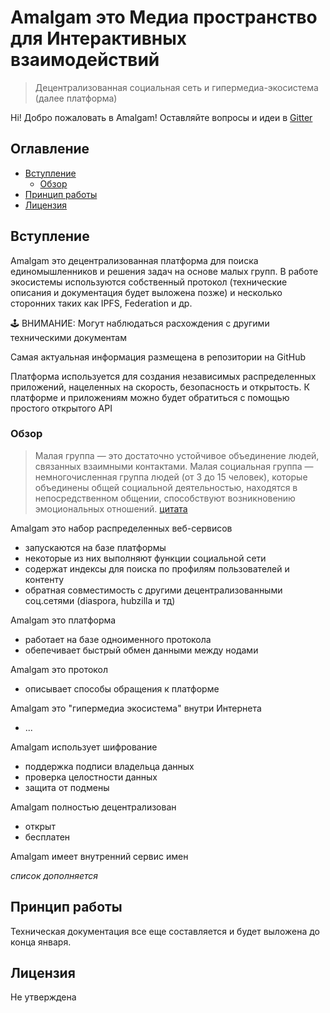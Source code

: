 # Amalgam это Медиа пространство для Интерактивных взаимодействий

> Децентрализованная социальная сеть и гипермедиа-экосистема (далее платформа) 

Hi! Добро пожаловать в Amalgam! Оставляйте вопросы и идеи в [Gitter](https://gitter.im/Canfly/Amalgam)

## Оглавление

- [Вступление](#вступление)
  - [Обзор](#обзор)
- [Принцип работы](#принцип-работы)
- [Лицензия](#Лицензия)

## Вступление

Amalgam это децентрализованная платформа для поиска единомышленников и решения задач на основе малых групп. В работе экосистемы используются собственный протокол (технические описания и документация будет выложена позже) и несколько  сторонних таких как IPFS, Federation и др. 

🕹 ВНИМАНИЕ: Могут наблюдаться расхождения с другими техническими документам

Самая актуальная информация размещена в репозитории на GitHub

Платформа используется для создания независимых распределенных приложений, нацеленных на скорость, безопасность и открытость. К платформе и приложениям можно будет обратиться с помощью простого открытого API


### Обзор

> Малая группа — это достаточно устойчивое объединение людей, связанных взаимными контактами. Малая социальная группа — немногочисленная группа людей (от 3 до 15 человек), которые объединены общей социальной деятельностью, находятся в непосредственном общении, способствуют возникновению эмоциональных отношений.
> [цитата](www.grandars.ru/college/sociologiya/malaya-socialnaya-gruppa.html)

Amalgam это набор распределенных веб-сервисов
- запускаются на базе платформы
- некоторые из них выполняют функции социальной сети
- содержат индексы для поиска по профилям пользователей и контенту
- обратная совместимость с другими децентрализованными соц.сетями (diaspora, hubzilla и тд)

Amalgam это платформа
- работает на базе одноименного протокола
- обепечивает быстрый обмен данными между нодами

Amalgam это протокол
- описывает способы обращения к платформе

Amalgam это "гипермедиа экосистема" внутри Интернета
- ...

Amalgam использует шифрование
- поддержка подписи владельца данных
- проверка целостности данных
- защита от подмены

Amalgam полностью децентрализован
- открыт
- бесплатен

Amalgam имеет внутренний сервис имен

*список дополняется* 

## Принцип работы

Техническая документация все еще составляется и будет выложена до конца января.

## Лицензия

Не утверждена
